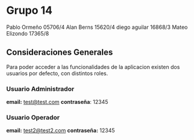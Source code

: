 # Grupo 14

Pablo Ormeño 05706/4
Alan Berns 15620/4
diego aguilar 16868/3
Mateo Elizondo 17365/8

## Consideraciones Generales

Para poder acceder a las funcionalidades de la aplicacion existen dos usuarios por defecto, con distintos roles.

### Usuario Administrador

**email:** test@test.com
**contraseña**: 12345

### Usuario Operador

**email:** test2@test2.com
**contraseña:** 12345
